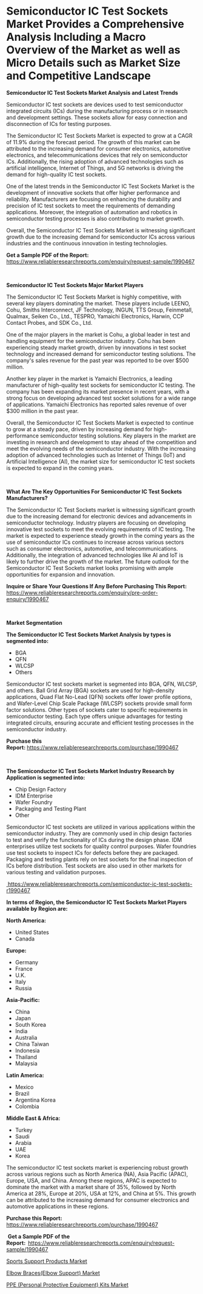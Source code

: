 <p><h1>Semiconductor IC Test Sockets Market Provides a Comprehensive Analysis Including a Macro Overview of the Market as well as Micro Details such as Market Size and Competitive Landscape</h1></p><p><strong>Semiconductor IC Test Sockets Market Analysis and Latest Trends</strong></p>
<p><p>Semiconductor IC test sockets are devices used to test semiconductor integrated circuits (ICs) during the manufacturing process or in research and development settings. These sockets allow for easy connection and disconnection of ICs for testing purposes.</p><p>The Semiconductor IC Test Sockets Market is expected to grow at a CAGR of 11.9% during the forecast period. The growth of this market can be attributed to the increasing demand for consumer electronics, automotive electronics, and telecommunications devices that rely on semiconductor ICs. Additionally, the rising adoption of advanced technologies such as artificial intelligence, Internet of Things, and 5G networks is driving the demand for high-quality IC test sockets.</p><p>One of the latest trends in the Semiconductor IC Test Sockets Market is the development of innovative sockets that offer higher performance and reliability. Manufacturers are focusing on enhancing the durability and precision of IC test sockets to meet the requirements of demanding applications. Moreover, the integration of automation and robotics in semiconductor testing processes is also contributing to market growth.</p><p>Overall, the Semiconductor IC Test Sockets Market is witnessing significant growth due to the increasing demand for semiconductor ICs across various industries and the continuous innovation in testing technologies.</p></p>
<p><strong>Get a Sample PDF of the Report:&nbsp;</strong> <a href="https://www.reliableresearchreports.com/enquiry/request-sample/1990467">https://www.reliableresearchreports.com/enquiry/request-sample/1990467</a></p>
<p>&nbsp;</p>
<p><strong>Semiconductor IC Test Sockets Major Market Players</strong></p>
<p><p>The Semiconductor IC Test Sockets Market is highly competitive, with several key players dominating the market. These players include LEENO, Cohu, Smiths Interconnect, JF Technology, INGUN, TTS Group, Feinmetall, Qualmax, Seiken Co., Ltd., TESPRO, Yamaichi Electronics, Harwin, CCP Contact Probes, and SDK Co., Ltd.</p><p>One of the major players in the market is Cohu, a global leader in test and handling equipment for the semiconductor industry. Cohu has been experiencing steady market growth, driven by innovations in test socket technology and increased demand for semiconductor testing solutions. The company's sales revenue for the past year was reported to be over $500 million.</p><p>Another key player in the market is Yamaichi Electronics, a leading manufacturer of high-quality test sockets for semiconductor IC testing. The company has been expanding its market presence in recent years, with a strong focus on developing advanced test socket solutions for a wide range of applications. Yamaichi Electronics has reported sales revenue of over $300 million in the past year.</p><p>Overall, the Semiconductor IC Test Sockets Market is expected to continue to grow at a steady pace, driven by increasing demand for high-performance semiconductor testing solutions. Key players in the market are investing in research and development to stay ahead of the competition and meet the evolving needs of the semiconductor industry. With the increasing adoption of advanced technologies such as Internet of Things (IoT) and Artificial Intelligence (AI), the market size for semiconductor IC test sockets is expected to expand in the coming years.</p></p>
<p>&nbsp;</p>
<p><strong>What Are The Key Opportunities For Semiconductor IC Test Sockets Manufacturers?</strong></p>
<p><p>The Semiconductor IC Test Sockets market is witnessing significant growth due to the increasing demand for electronic devices and advancements in semiconductor technology. Industry players are focusing on developing innovative test sockets to meet the evolving requirements of IC testing. The market is expected to experience steady growth in the coming years as the use of semiconductor ICs continues to increase across various sectors such as consumer electronics, automotive, and telecommunications. Additionally, the integration of advanced technologies like AI and IoT is likely to further drive the growth of the market. The future outlook for the Semiconductor IC Test Sockets market looks promising with ample opportunities for expansion and innovation.</p></p>
<p><strong>Inquire or Share Your Questions If Any Before Purchasing This Report:</strong> <a href="https://www.reliableresearchreports.com/enquiry/pre-order-enquiry/1990467">https://www.reliableresearchreports.com/enquiry/pre-order-enquiry/1990467</a></p>
<p>&nbsp;</p>
<p><strong>Market Segmentation</strong></p>
<p><strong>The Semiconductor IC Test Sockets Market Analysis by types is segmented into:</strong></p>
<p><ul><li>BGA</li><li>QFN</li><li>WLCSP</li><li>Others</li></ul></p>
<p><p>Semiconductor IC test sockets market is segmented into BGA, QFN, WLCSP, and others. Ball Grid Array (BGA) sockets are used for high-density applications, Quad Flat No-Lead (QFN) sockets offer lower profile options, and Wafer-Level Chip Scale Package (WLCSP) sockets provide small form factor solutions. Other types of sockets cater to specific requirements in semiconductor testing. Each type offers unique advantages for testing integrated circuits, ensuring accurate and efficient testing processes in the semiconductor industry.</p></p>
<p><strong>Purchase this Report:&nbsp;</strong><a href="https://www.reliableresearchreports.com/purchase/1990467">https://www.reliableresearchreports.com/purchase/1990467</a></p>
<p>&nbsp;</p>
<p><strong>The Semiconductor IC Test Sockets Market Industry Research by Application is segmented into:</strong></p>
<p><ul><li>Chip Design Factory</li><li>IDM Enterprise</li><li>Wafer Foundry</li><li>Packaging and Testing Plant</li><li>Other</li></ul></p>
<p><p>Semiconductor IC test sockets are utilized in various applications within the semiconductor industry. They are commonly used in chip design factories to test and verify the functionality of ICs during the design phase. IDM enterprises utilize test sockets for quality control purposes. Wafer foundries use test sockets to inspect ICs for defects before they are packaged. Packaging and testing plants rely on test sockets for the final inspection of ICs before distribution. Test sockets are also used in other markets for various testing and validation purposes.</p></p>
<p><a href="https://www.reliableresearchreports.com/semiconductor-ic-test-sockets-r1990467">&nbsp;https://www.reliableresearchreports.com/semiconductor-ic-test-sockets-r1990467</a></p>
<p><strong>In terms of Region, the Semiconductor IC Test Sockets Market Players available by Region are:</strong></p>
<p>
    <p> <strong> North America: </strong>
        <ul>
            <li>United States</li>
            <li>Canada</li>
        </ul>
        </p> 
    <p> <strong> Europe: </strong>
        <ul>
            <li>Germany</li>
            <li>France</li>
            <li>U.K.</li>
            <li>Italy</li>
            <li>Russia</li>
        </ul>
        </p> 
    <p> <strong> Asia-Pacific: </strong>
        <ul>
            <li>China</li>
            <li>Japan</li>
            <li>South Korea</li>
            <li>India</li>
            <li>Australia</li>
            <li>China Taiwan</li>
            <li>Indonesia</li>
            <li>Thailand</li>
            <li>Malaysia</li>
        </ul>
        </p> 
    <p> <strong> Latin America: </strong>
        <ul>
            <li>Mexico</li>
            <li>Brazil</li>
            <li>Argentina Korea</li>
            <li>Colombia</li>
        </ul>
        </p> 
    <p> <strong> Middle East & Africa: </strong>
        <ul>
            <li>Turkey</li>
            <li>Saudi</li>
            <li>Arabia</li>
            <li>UAE</li>
            <li>Korea</li>
        </ul>
    </p>
    </p>
<p><p>The semiconductor IC test sockets market is experiencing robust growth across various regions such as North America (NA), Asia Pacific (APAC), Europe, USA, and China. Among these regions, APAC is expected to dominate the market with a market share of 35%, followed by North America at 28%, Europe at 20%, USA at 12%, and China at 5%. This growth can be attributed to the increasing demand for consumer electronics and automotive applications in these regions.</p></p>
<p><strong>Purchase this Report: </strong><a href="https://www.reliableresearchreports.com/purchase/1990467">https://www.reliableresearchreports.com/purchase/1990467</a></p>
<p>&nbsp;<strong>Get a Sample PDF of the Report:&nbsp;&nbsp;</strong><a href="https://www.reliableresearchreports.com/enquiry/request-sample/1990467">https://www.reliableresearchreports.com/enquiry/request-sample/1990467</a></p>
<p><strong></strong></p>
<p><p><a href="https://github.com/AdrianaPaucek2023/Market-Research-Report-List-2/blob/main/sports-support-products-market.md">Sports Support Products Market</a></p><p><a href="https://github.com/lorenzaSchmeler/Market-Research-Report-List-2/blob/main/elbow-braceselbow-support-market.md">Elbow Braces(Elbow Support) Market</a></p><p><a href="https://github.com/cheribeninsig/Market-Research-Report-List-1/blob/main/ppe-personal-protective-equipment-kits-market.md">PPE (Personal Protective Equipment) Kits Market</a></p></p>